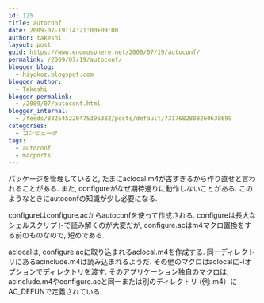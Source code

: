 ```yaml
---
id: 125
title: autoconf
date: 2009-07-19T14:21:00+09:00
author: takeshi
layout: post
guid: https://www.enomosphere.net/2009/07/19/autoconf/
permalink: /2009/07/19/autoconf/
blogger_blog:
  - hiyokoz.blogspot.com
blogger_author:
  - Takeshi
blogger_permalink:
  - /2009/07/autoconf.html
blogger_internal:
  - /feeds/832545220475396382/posts/default/7317682808260638699
categories:
  - コンピュータ
tags:
  - autoconf
  - macports
---
```

パッケージを管理していると, たまにaclocal.m4が古すぎるから作り直せと言われることがある. また, configureがなぜ期待通りに動作しないことがある. このようなときにautoconfの知識が少し必要になる.

configureはconfigure.acからautoconfを使って作成される. configureは長大なシェルスクリプトで読み解くのが大変だが, configure.acはm4マクロ置換をする前のものなので, 短めである.

aclocalは, configure.acに取り込まれるaclocal.m4を作成する. 同一ディレクトリにあるacinclude.m4は読み込まれるようだ. その他のマクロはaclocalに-Iオプションでディレクトリを渡す. そのアプリケーション独自のマクロは, acinclude.m4やconfigure.acと同一または別のディレクトリ (例: m4）にAC_DEFUNで定義されている.